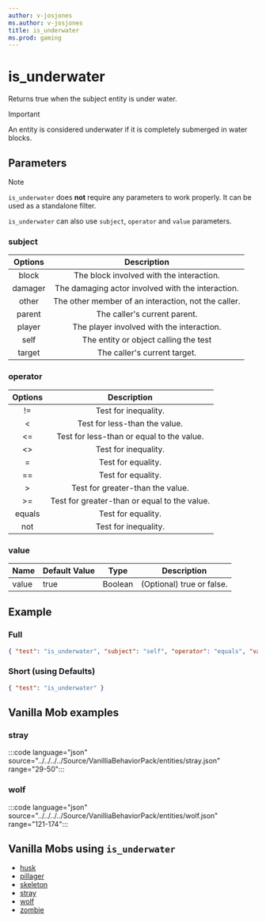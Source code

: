 ```yaml
---
author: v-josjones
ms.author: v-josjones
title: is_underwater
ms.prod: gaming
---
```


# is_underwater

Returns true when the subject entity is under water.

> [!IMPORTANT]
> An entity is considered underwater if it is completely submerged in water blocks.

## Parameters

> [!Note]
> `is_underwater` does **not** require any parameters to work properly. It can be used as a standalone filter.

`is_underwater` can also use `subject`, `operator` and `value` parameters.

### subject

| Options| Description |
|:-----------:|:-----------:|
| block| The block involved with the interaction. |
| damager| The damaging actor involved with the interaction. |
| other| The other member of an interaction, not the caller. |
| parent| The caller's current parent. |
| player| The player involved with the interaction. |
| self| The entity or object calling the test |
| target| The caller's current target. |

### operator

| Options| Description |
|:-----------:|:-----------:|
| !=| Test for inequality. |
| <| Test for less-than the value. |
| <=| Test for less-than or equal to the value. |
| <>| Test for inequality. |
| =| Test for equality. |
| ==| Test for equality. |
| >| Test for greater-than the value. |
| >=| Test for greater-than or equal to the value. |
| equals| Test for equality. |
| not| Test for inequality. |

### value

|Name |Default Value  |Type  |Description  |
|---------|---------|---------|---------|
|value |true |Boolean |(Optional) true or false. |

## Example

### Full

```json
{ "test": "is_underwater", "subject": "self", "operator": "equals", "value": "true"}
```

### Short (using Defaults)

```json
{ "test": "is_underwater" }
```

## Vanilla Mob examples

### stray

:::code language="json" source="../../../../Source/VanilliaBehaviorPack/entities/stray.json" range="29-50":::

### wolf

:::code language="json" source="../../../../Source/VanilliaBehaviorPack/entities/wolf.json" range="121-174":::

## Vanilla Mobs using `is_underwater`

- [husk](../../../../Source/VanilliaFilterPack/entities/husk.md)
- [pillager](../../../../Source/VanillaBehaviorPack_Snippets/entities/pillager.md)
- [skeleton](../../../../Source/VanillaBehaviorPack_Snippets/entities/skeleton.md)
- [stray](../../../../Source/VanillaBehaviorPack_Snippets/entities/stray.md)
- [wolf](../../../../Source/VanillaBehaviorPack_Snippets/entities/wolf.md)
- [zombie](../../../../Source/VanillaBehaviorPack_Snippets/entities/zombie.md)
